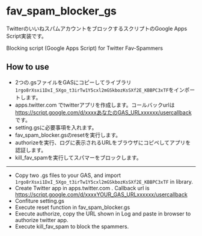 # fav_spam_blocker_gs
TwitterのいいねスパムアカウントをブロックするスクリプトのGoogle Apps Script実装です。

Blocking script (Google Apps Script) for Twitter Fav-Spammers

## How to use
- 2つの.gsファイルをGASにコピーしてライブラリ`1rgo8rXsxi1DxI_5Xgo_t3irTw1Y5cxl2mGSkbozKsSXf2E_KBBPC3xTF`をインポートします。
- apps.twitter.com でtwitterアプリを作成します。コールバックurlは https://script.google.com/d/xxxxあなたのGAS_URLxxxxxx/usercallback です。
- setting.gsに必要事項を入れます。
- fav_spam_blocker.gsのresetを実行します。
- authorizeを実行、ログに表示されるURLをブラウザにコピペしてアプリを認証します。
- kill_fav_spamを実行してスパマーをブロックします。

------------------

- Copy two .gs files to your GAS, and import `1rgo8rXsxi1DxI_5Xgo_t3irTw1Y5cxl2mGSkbozKsSXf2E_KBBPC3xTF` in library.  
- Create Twitter app in apps.twitter.com . Callback url is https://script.google.com/d/xxxxYOUR_GAS_URLxxxxxx/usercallback
- Confiture setting.gs
- Execute reset function in fav_spam_blocker.gs
- Execute authorize, copy the URL shown in Log and paste in browser to authorize twitter app.
- Execute kill_fav_spam to block the spammers.


